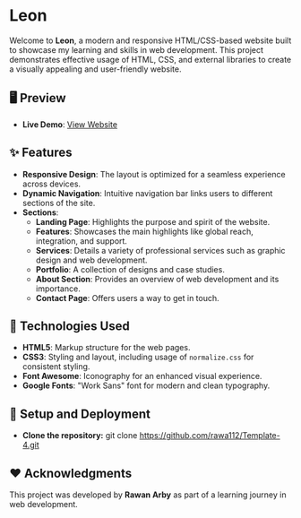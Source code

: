 # Leon 

Welcome to **Leon**, a modern and responsive HTML/CSS-based website built to showcase my learning and skills in web development. 
This project demonstrates effective usage of HTML, CSS, and external libraries to create a visually appealing and user-friendly website.

## 🖥️ Preview
- **Live Demo**: [View Website](https://rawan-arby.github.io/Leon-Landing-page/)
  
## ✨ Features

- **Responsive Design**: The layout is optimized for a seamless experience across devices.
- **Dynamic Navigation**: Intuitive navigation bar links users to different sections of the site.
- **Sections**:
  - **Landing Page**: Highlights the purpose and spirit of the website.
  - **Features**: Showcases the main highlights like global reach, integration, and support.
  - **Services**: Details a variety of professional services such as graphic design and web development.
  - **Portfolio**: A collection of designs and case studies.
  - **About Section**: Provides an overview of web development and its importance.
  - **Contact Page**: Offers users a way to get in touch.


## 🎨 Technologies Used

- **HTML5**: Markup structure for the web pages.
- **CSS3**: Styling and layout, including usage of `normalize.css` for consistent styling.
- **Font Awesome**: Iconography for an enhanced visual experience.
- **Google Fonts**: "Work Sans" font for modern and clean typography.

## 🚀 Setup and Deployment
- **Clone the repository:** git clone https://github.com/rawa112/Template-4.git

## ❤️ Acknowledgments
This project was developed by <b>Rawan Arby</b> as part of a learning journey in web development.
   

